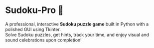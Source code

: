 # Sudoku-Pro 🧩

A professional, interactive **Sudoku puzzle game** built in Python with a polished GUI using Tkinter.  
Solve Sudoku puzzles, get hints, track your time, and enjoy visual and sound celebrations upon completion!




